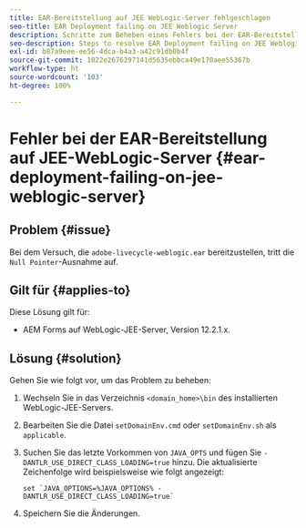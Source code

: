 ```yaml
---
title: EAR-Bereitstellung auf JEE WebLogic-Server fehlgeschlagen
seo-title: EAR Deployment failing on JEE Weblogic Server
description: Schritte zum Beheben eines Fehlers bei der EAR-Bereitstellung auf JEE-WebLogic-Server
seo-description: Steps to resolve EAR Deployment failing on JEE Weblogic Server
exl-id: b87a9eee-ee56-4dca-b4a3-a42c91db0b4f
source-git-commit: 1022e2676297141d5635ebbca49e170aee55367b
workflow-type: ht
source-wordcount: '103'
ht-degree: 100%

---
```


# Fehler bei der EAR-Bereitstellung auf JEE-WebLogic-Server {#ear-deployment-failing-on-jee-weblogic-server}

## Problem {#issue}

Bei dem Versuch, die `adobe-livecycle-weblogic.ear` bereitzustellen, tritt die `Null Pointer`-Ausnahme auf.

## Gilt für {#applies-to}

Diese Lösung gilt für:

* AEM Forms auf WebLogic-JEE-Server, Version 12.2.1.x.

## Lösung {#solution}

Gehen Sie wie folgt vor, um das Problem zu beheben:

1. Wechseln Sie in das Verzeichnis `<domain_home>\bin` des installierten WebLogic-JEE-Servers.

1. Bearbeiten Sie die Datei `setDomainEnv.cmd` oder `setDomainEnv.sh` als `applicable`.

1. Suchen Sie das letzte Vorkommen von `JAVA_OPTS` und fügen Sie `-DANTLR_USE_DIRECT_CLASS_LOADING=true` hinzu. Die aktualisierte Zeichenfolge wird beispielsweise wie folgt angezeigt:

       set `JAVA_OPTIONS=%JAVA_OPTIONS% -DANTLR_USE_DIRECT_CLASS_LOADING=true`
   
1. Speichern Sie die Änderungen.
